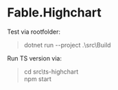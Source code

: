 # Fable.Highchart

Test via rootfolder:
> dotnet run --project .\src\Build

Run TS version via:
> cd src\ts-highchart<br>
> npm start
